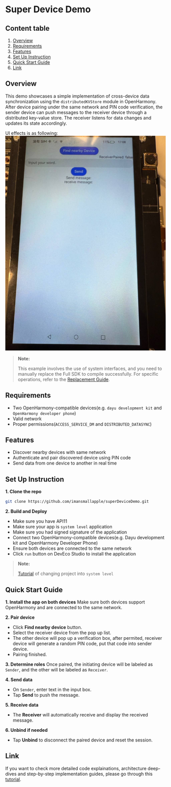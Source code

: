 # Super Device Demo

## Content table
1. [Overview](#overview)
2. [Requirements](#requirements)
3. [Features](#features)
4. [Set Up Instruction](#set-up-instruction)
5. [Quick Start Guide](#quick-start-guide)
6. [Link](#link)

## Overview
This demo showcases a simple implementation of cross-device data synchronization using the `distributedKVStore` module in OpenHarmony. After device pairing under the same network and PIN code verification, the sender device can push messages to the receiver device through a distributed key-value store. The receiver listens for data changes and updates its state accordingly.

UI effects is as following:
![image1.jpg](./images/image1.jpg)

> **Note:**
>
>This example involves the use of system interfaces, and you need to manually replace the Full SDK to compile successfully. For specific operations, refer to the [Replacement Guide](https://docs.oniroproject.org/application-development/environment-setup-config/full-public-sdk/).

## Requirements
- Two OpenHarmony-compatible devices(e.g. `dayu development kit` and `OpenHarmony developer phone`)
- Valid network
- Proper permissions(`ACCESS_SERVICE_DM` and `DISTRIBUTED_DATASYNC`)

## Features
- Discover nearby devices with same network
- Authenticate and pair discovered device using PIN code
- Send data from one device to another in real time

## Set Up Instruction
**1. Clone the repo**
```bash
git clone https://github.com/imansmallapple/superDeviceDemo.git
```

**2. Build and Deploy**
- Make sure you have API11
- Make sure your app is `system level` application
- Make sure you had signed signature of the application
- Connect two OpenHarmony-compatible devices(e.g. Dayu development kit and OpenHarmony Developer Phone)
- Ensure both devices are connected to the same network
- Click `run` button on DevEco Studio to install the application
>**Note:**
>
>[Tutorial](https://docs.oniroproject.org/application-development/codeLabs/) of changing project into `system level`

## Quick Start Guide
**1. Install the app on both devices**
Make sure both devices support OpenHarmony and are connected to the same network.

**2. Pair device**
- Click **Find nearby device** button.
- Select the receiver device from the pop up list.
- The other device will pop up a verification box, after permited, receiver device will generate a random PIN code, put that code into sender device.
- Pairing finished.

**3. Determine roles**
Once paired, the initiating device will be labeled as `Sender`, and the other will be labeled as `Receiver`.

**4. Send data**
- On `Sender`, enter text in the input box.
- Tap **Send** to push the message.

**5. Receive data**
- The **Receiver** will automatically receive and display the received message.

**6. Unbind if needed**
- Tap **Unbind** to disconnect the paired device and reset the session.

## Link
If you want to check more detailed code explainations, architecture deep-dives and step-by-step implementation guides, please go through this [tutorial](../tutorial.md).